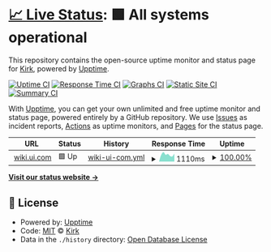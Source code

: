 # [📈 Live Status](https:///upptime): <!--live status--> **🟩 All systems operational**

This repository contains the open-source uptime monitor and status page for [Kirk](https:///upptime), powered by [Upptime](https://github.com/upptime/upptime).

[![Uptime CI](https://github.com/superkirk3/upptime-test/workflows/Uptime%20CI/badge.svg)](https://github.com/superkirk3/upptime-test/actions?query=workflow%3A%22Uptime+CI%22)
[![Response Time CI](https://github.com/superkirk3/upptime-test/workflows/Response%20Time%20CI/badge.svg)](https://github.com/superkirk3/upptime-test/actions?query=workflow%3A%22Response+Time+CI%22)
[![Graphs CI](https://github.com/superkirk3/upptime-test/workflows/Graphs%20CI/badge.svg)](https://github.com/superkirk3/upptime-test/actions?query=workflow%3A%22Graphs+CI%22)
[![Static Site CI](https://github.com/superkirk3/upptime-test/workflows/Static%20Site%20CI/badge.svg)](https://github.com/superkirk3/upptime-test/actions?query=workflow%3A%22Static+Site+CI%22)
[![Summary CI](https://github.com/superkirk3/upptime-test/workflows/Summary%20CI/badge.svg)](https://github.com/superkirk3/upptime-test/actions?query=workflow%3A%22Summary+CI%22)

With [Upptime](https://upptime.js.org), you can get your own unlimited and free uptime monitor and status page, powered entirely by a GitHub repository. We use [Issues](https://github.com/superkirk3/upptime-test/issues) as incident reports, [Actions](https://github.com/superkirk3/upptime-test/actions) as uptime monitors, and [Pages](https:///upptime) for the status page.

<!--start: status pages-->
<!-- This summary is generated by Upptime (https://github.com/upptime/upptime) -->
<!-- Do not edit this manually, your changes will be overwritten -->
<!-- prettier-ignore -->
| URL | Status | History | Response Time | Uptime |
| --- | ------ | ------- | ------------- | ------ |
| <img alt="" src="https://ui.com/microsite/static/media/icon-uid.98462f7d.png" height="13"> [wiki.ui.com](https://wiki.ui.com) | 🟩 Up | [wiki-ui-com.yml](https://github.com/superkirk3/upptime-test/commits/HEAD/history/wiki-ui-com.yml) | <details><summary><img alt="Response time graph" src="./graphs/wiki-ui-com/response-time-week.png" height="20"> 1110ms</summary><br><a href="https://superkirk3.github.io/upptime-test/history/wiki-ui-com"><img alt="Response time 1195" src="https://img.shields.io/endpoint?url=https%3A%2F%2Fraw.githubusercontent.com%2Fsuperkirk3%2Fupptime-test%2FHEAD%2Fapi%2Fwiki-ui-com%2Fresponse-time.json"></a><br><a href="https://superkirk3.github.io/upptime-test/history/wiki-ui-com"><img alt="24-hour response time 1214" src="https://img.shields.io/endpoint?url=https%3A%2F%2Fraw.githubusercontent.com%2Fsuperkirk3%2Fupptime-test%2FHEAD%2Fapi%2Fwiki-ui-com%2Fresponse-time-day.json"></a><br><a href="https://superkirk3.github.io/upptime-test/history/wiki-ui-com"><img alt="7-day response time 1110" src="https://img.shields.io/endpoint?url=https%3A%2F%2Fraw.githubusercontent.com%2Fsuperkirk3%2Fupptime-test%2FHEAD%2Fapi%2Fwiki-ui-com%2Fresponse-time-week.json"></a><br><a href="https://superkirk3.github.io/upptime-test/history/wiki-ui-com"><img alt="30-day response time 1195" src="https://img.shields.io/endpoint?url=https%3A%2F%2Fraw.githubusercontent.com%2Fsuperkirk3%2Fupptime-test%2FHEAD%2Fapi%2Fwiki-ui-com%2Fresponse-time-month.json"></a><br><a href="https://superkirk3.github.io/upptime-test/history/wiki-ui-com"><img alt="1-year response time 1195" src="https://img.shields.io/endpoint?url=https%3A%2F%2Fraw.githubusercontent.com%2Fsuperkirk3%2Fupptime-test%2FHEAD%2Fapi%2Fwiki-ui-com%2Fresponse-time-year.json"></a></details> | <details><summary><a href="https://superkirk3.github.io/upptime-test/history/wiki-ui-com">100.00%</a></summary><a href="https://superkirk3.github.io/upptime-test/history/wiki-ui-com"><img alt="All-time uptime 100.00%" src="https://img.shields.io/endpoint?url=https%3A%2F%2Fraw.githubusercontent.com%2Fsuperkirk3%2Fupptime-test%2FHEAD%2Fapi%2Fwiki-ui-com%2Fuptime.json"></a><br><a href="https://superkirk3.github.io/upptime-test/history/wiki-ui-com"><img alt="24-hour uptime 100.00%" src="https://img.shields.io/endpoint?url=https%3A%2F%2Fraw.githubusercontent.com%2Fsuperkirk3%2Fupptime-test%2FHEAD%2Fapi%2Fwiki-ui-com%2Fuptime-day.json"></a><br><a href="https://superkirk3.github.io/upptime-test/history/wiki-ui-com"><img alt="7-day uptime 100.00%" src="https://img.shields.io/endpoint?url=https%3A%2F%2Fraw.githubusercontent.com%2Fsuperkirk3%2Fupptime-test%2FHEAD%2Fapi%2Fwiki-ui-com%2Fuptime-week.json"></a><br><a href="https://superkirk3.github.io/upptime-test/history/wiki-ui-com"><img alt="30-day uptime 100.00%" src="https://img.shields.io/endpoint?url=https%3A%2F%2Fraw.githubusercontent.com%2Fsuperkirk3%2Fupptime-test%2FHEAD%2Fapi%2Fwiki-ui-com%2Fuptime-month.json"></a><br><a href="https://superkirk3.github.io/upptime-test/history/wiki-ui-com"><img alt="1-year uptime 100.00%" src="https://img.shields.io/endpoint?url=https%3A%2F%2Fraw.githubusercontent.com%2Fsuperkirk3%2Fupptime-test%2FHEAD%2Fapi%2Fwiki-ui-com%2Fuptime-year.json"></a></details>

<!--end: status pages-->

[**Visit our status website →**](https:///upptime)

## 📄 License

- Powered by: [Upptime](https://github.com/upptime/upptime)
- Code: [MIT](./LICENSE) © [Kirk](https:///upptime)
- Data in the `./history` directory: [Open Database License](https://opendatacommons.org/licenses/odbl/1-0/)

